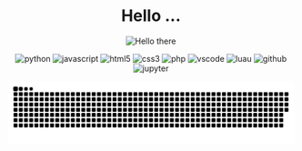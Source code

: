 <h1 align="center">Hello ...</h1> 


<p align="center"> 
<img src="https://media0.giphy.com/media/v1.Y2lkPTc5MGI3NjExN2hobXAxeWtyd21vMW1wcmFzcHN0bG95bXdlM281MWtweGJwMzh5MCZlcD12MV9pbnRlcm5hbF9naWZfYnlfaWQmY3Q9Zw/1Erx4cu7f9IBi/giphy.gif" width="400px" title="Hello there"> </p>

<!-- Social Links -->
<!-- <p align="center">
  <a href="mailto:e.luis.pelaez@gmail.com">
    <img src="https://img.icons8.com/doodle/96/000000/gmail-new.png" width="60" title="Gmail">
  </a>
  <a href="https://www.linkedin.com/in/ruisuiwnl/">
    <img src="https://img.icons8.com/doodle/96/000000/linkedin-circled.png" width="60" title="LinkedIn">
  </a>
</p>

--- -->

<!-- Tech Stack -->

<p align="center">
  <img alt="python" src="https://cdn.jsdelivr.net/gh/devicons/devicon/icons/python/python-original.svg" width="60px" title="Python">
  <img alt="javascript" src="https://cdn.jsdelivr.net/gh/devicons/devicon/icons/javascript/javascript-original.svg" width="60px" title="JavaScript">
  <img alt="html5" src="https://cdn.jsdelivr.net/gh/devicons/devicon/icons/html5/html5-original.svg" width="60px" title="HTML5">
  <img alt="css3" src="https://cdn.jsdelivr.net/gh/devicons/devicon/icons/css3/css3-original.svg" width="60px" title="CSS3">
  <img alt="php" src="https://cdn.jsdelivr.net/gh/devicons/devicon/icons/php/php-original.svg" width="60px" title="PHP">
  <img alt="vscode" src="https://cdn.jsdelivr.net/gh/devicons/devicon/icons/vscode/vscode-original.svg" width="60px" title="VS Code">
  <img alt="luau" src="https://static.wikia.nocookie.net/roblox/images/a/af/Luau.png/revision/latest?cb=20230210233439" width="60px" title="Roblox Luau">
  <img alt="github" src="https://cdn.jsdelivr.net/gh/devicons/devicon/icons/github/github-original.svg" width="60px" title="GitHub">
  <img alt="jupyter" src="https://cdn.jsdelivr.net/gh/devicons/devicon/icons/jupyter/jupyter-original.svg" width="60px" title="Jupyter">
</p>

<!-- GitHub Snake Contribution Graph -->
<p align="center">
  <img src="https://github.com/shpatrickguo/shpatrickguo/blob/output/github-contribution-grid-snake-dark.svg" alt="snake animation">
</p>
